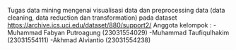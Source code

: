 Tugas data mining mengenai visualisasi data dan preprocessing data (data cleaning, data reduction dan transformation) pada dataset https://archive.ics.uci.edu/dataset/880/support2/
Anggota kelompok :
-Muhammad Fabyan Putroagung (23031554029)
-Muhammad Taufiqulhakim (23031554111)
-Akhmad Alviantio (23031554238)
